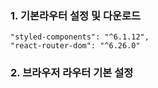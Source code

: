 ### 1. 기본라우터 설정 및 다운로드

    "styled-components": "^6.1.12",
    "react-router-dom": "^6.26.0"

### 2. 브라우저 라우터 기본 설정
